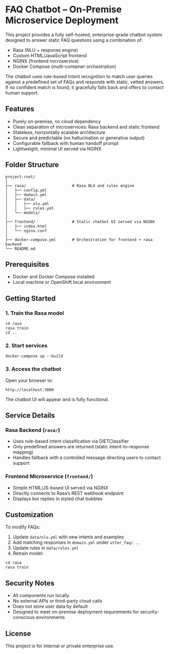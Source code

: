 # FAQ Chatbot – On-Premise Microservice Deployment

This project provides a fully self-hosted, enterprise-grade chatbot system designed to answer static FAQ questions using a combination of:

- Rasa (NLU + response engine)
- Custom HTML/JavaScript frontend
- NGINX (frontend microservice)
- Docker Compose (multi-container orchestration)

The chatbot uses rule-based intent recognition to match user queries against a predefined set of FAQs and responds with static, vetted answers. If no confident match is found, it gracefully falls back and offers to contact human support.

## Features

- Purely on-premise, no cloud dependency
- Clean separation of microservices: Rasa backend and static frontend
- Stateless, horizontally scalable architecture
- Secure and predictable (no hallucination or generative output)
- Configurable fallback with human handoff prompt
- Lightweight, minimal UI served via NGINX

## Folder Structure

```
project-root/
│
├── rasa/                    # Rasa NLU and rules engine
│   ├── config.yml
│   ├── domain.yml
│   ├── data/
│   │   ├── nlu.yml
│   │   ├── rules.yml
│   └── models/
│
├── frontend/                # Static chatbot UI served via NGINX
│   ├── index.html
│   └── nginx.conf
│
├── docker-compose.yml       # Orchestration for frontend + rasa backend
└── README.md
```

## Prerequisites

- Docker and Docker Compose installed
- Local machine or OpenShift local environment

## Getting Started

### 1. Train the Rasa model

```
cd rasa
rasa train
cd ..
```

### 2. Start services

```
docker-compose up --build
```

### 3. Access the chatbot

Open your browser to:

```
http://localhost:3000
```

The chatbot UI will appear and is fully functional.

## Service Details

### Rasa Backend (`rasa/`)

- Uses rule-based intent classification via DIETClassifier
- Only predefined answers are returned (static intent-to-response mapping)
- Handles fallback with a controlled message directing users to contact support

### Frontend Microservice (`frontend/`)

- Simple HTML/JS-based UI served via NGINX
- Directly connects to Rasa’s REST webhook endpoint
- Displays bot replies in styled chat bubbles

## Customization

To modify FAQs:

1. Update `data/nlu.yml` with new intents and examples
2. Add matching responses in `domain.yml` under `utter_faq/...`
3. Update rules in `data/rules.yml`
4. Retrain model:

```
cd rasa
rasa train
```

## Security Notes

- All components run locally
- No external APIs or third-party cloud calls
- Does not store user data by default
- Designed to meet on-premise deployment requirements for security-conscious environments

## License

This project is for internal or private enterprise use.